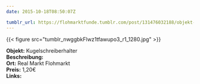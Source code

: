 ```yaml
---
date: 2015-10-18T08:50:07Z

tumblr_url: https://flohmarktfunde.tumblr.com/post/131476032188/objekt-kugelschreiberhalter-beschreibung-lorem
---
```

 {{< figure src="tumblr_nwggbkFlwz1tfawupo3_r1_1280.jpg" >}}  

**Objekt:** Kugelschreiberhalter  
**Beschreibung:**   
**Ort:** Real Markt Flohmarkt  
**Preis:** 1,20€  
**Links:** 
